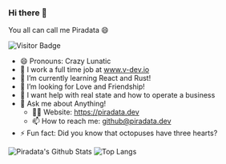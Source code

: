 ### Hi there 👋
You all can call me Piradata 😄

![Visitor Badge](https://visitor-badge.laobi.icu/badge?page_id=piradata.piradata)

- 😄 Pronouns: Crazy Lunatic
- 🔭 I work a full time job at www.v-dev.io
- 🌱 I’m currently learning React and Rust!
- 💖 I’m looking for Love and Friendship!
- 🤔 I want help with real state and how to operate a business
- 💬 Ask me about Anything!
  - 👨‍💻 Website: https://piradata.dev
  - 📫 How to reach me: github@piradata.dev
- ⚡ Fun fact: Did you know that octopuses have three hearts?

![Piradata's Github Stats](https://github-readme-stats.vercel.app/api?username=piradata&count_private=true&show_icons=true&include_all_commits=true&theme=merko)
![Top Langs](https://github-readme-stats.vercel.app/api/top-langs/?username=piradata&hide=TeX&layout=compact&theme=merko)

